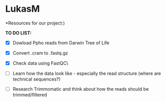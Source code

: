 # LukasM
*Resources for our project:)

**TO DO LIST:**
- [x] Dowload Ppho reads from Darwin Tree of Life
- [x] Convert .cram to .fastq.gz
- [x] Check data using FastQC\


- [ ] Learn how the data look like - especially the read structure (where are technical sequences?)
- [ ] Research Trimmomatic and think about how the reads should be trimmed/filtered 
